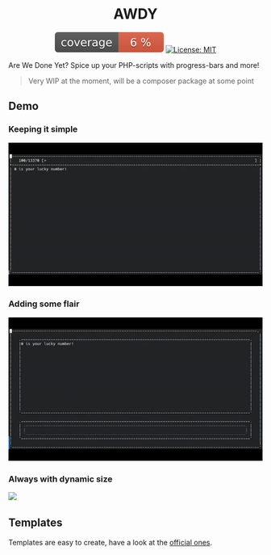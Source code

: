 <h1 align="center">
AWDY
</h1>

<div align="center">

![coverage](https://raw.githubusercontent.com/RobertWesner/awdy/image-data/coverage.svg)
[![License: MIT](https://img.shields.io/badge/License-MIT-yellow.svg)](../../raw/main/LICENSE.txt)

</div>

Are We Done Yet? Spice up your PHP-scripts with progress-bars and more!

> Very WIP at the moment, will be a composer package at some point

## Demo

### Keeping it simple

![](readme/1.gif)

### Adding some flair

![](readme/2.gif)

### Always with dynamic size

![](readme/3.gif)

## Templates

Templates are easy to create, have a look at the [official ones](src/Template/Templates).
